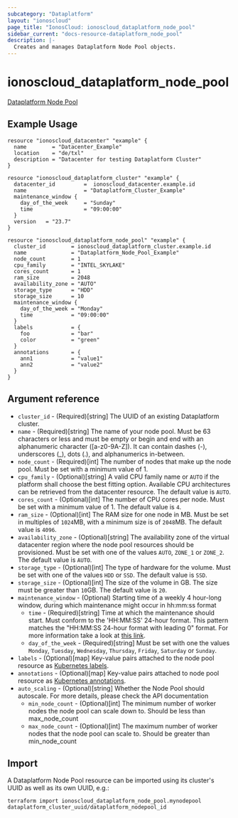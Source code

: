 ```yaml
---
subcategory: "Dataplatform"
layout: "ionoscloud"
page_title: "IonosCloud: ionoscloud_dataplatform_node_pool"
sidebar_current: "docs-resource-dataplatform_node_pool"
description: |-
  Creates and manages Dataplatform Node Pool objects.
---
```


# ionoscloud_dataplatform_node_pool

[Dataplatform Node Pool](https://docs.ionos.com/cloud/data-analytics/managed-stackable/overview#platform-components)

## Example Usage

```hcl
resource "ionoscloud_datacenter" "example" {
  name        = "Datacenter_Example"
  location    = "de/txl"
  description = "Datacenter for testing Dataplatform Cluster"
}

resource "ionoscloud_dataplatform_cluster" "example" {
  datacenter_id   		=  ionoscloud_datacenter.example.id
  name 					= "Dataplatform_Cluster_Example"
  maintenance_window {
    day_of_the_week  	= "Sunday"
    time				= "09:00:00"
  }
  version	= "23.7"
}

resource "ionoscloud_dataplatform_node_pool" "example" {
  cluster_id        = ionoscloud_dataplatform_cluster.example.id
  name              = "Dataplatform_Node_Pool_Example"
  node_count        = 1
  cpu_family        = "INTEL_SKYLAKE"
  cores_count       = 1
  ram_size          = 2048
  availability_zone = "AUTO"
  storage_type      = "HDD"
  storage_size      = 10
  maintenance_window {
    day_of_the_week = "Monday"
    time            = "09:00:00"
  }
  labels 			= {
    foo   			= "bar"
    color 			= "green"
  }
  annotations 		= {
    ann1 			= "value1"
    ann2 			= "value2"
  }
}
```

## Argument reference

* `cluster_id` - (Required)[string] The UUID of an existing Dataplatform cluster.
* `name` - (Required)[string] The name of your node pool. Must be 63 characters or less and must be empty or begin and end with an alphanumeric character ([a-z0-9A-Z]). It can contain dashes (-), underscores (_), dots (.), and alphanumerics in-between.
* `node_count` - (Required)[int] The number of nodes that make up the node pool. Must be set with a minimum value of 1.
* `cpu_family` - (Optional)[string] A valid CPU family name or `AUTO` if the platform shall choose the best fitting option. Available CPU architectures can be retrieved from the datacenter resource. The default value is `AUTO`.
* `cores_count` - (Optional)[int] The number of CPU cores per node. Must be set with a minimum value of 1. The default value is `4`.
* `ram_size` - (Optional)[int] The RAM size for one node in MB. Must be set in multiples of `1024`MB, with a minimum size is of `2048`MB. The default value is `4096`.
* `availability_zone` - (Optional)[string] The availability zone of the virtual datacenter region where the node pool resources should be provisioned. Must be set with one of the values `AUTO`, `ZONE_1` or `ZONE_2`. The default value is `AUTO`.
* `storage_type` - (Optional)[int] The type of hardware for the volume. Must be set with one of the values `HDD` or `SSD`. The default value is `SSD`.
* `storage_size` - (Optional)[int] The size of the volume in GB. The size must be greater than `10`GB. The default value is `20`.
* `maintenance_window` - (Optional) Starting time of a weekly 4 hour-long window, during which maintenance might occur in hh:mm:ss format
  - `time` - (Required)[string] Time at which the maintenance should start. Must conform to the 'HH:MM:SS' 24-hour format. This pattern matches the "HH:MM:SS 24-hour format with leading 0" format. For more information take a look at [this link](https://stackoverflow.com/questions/7536755/regular-expression-for-matching-hhmm-time-format).
  - `day_of_the_week` - (Required)[string] Must be set with one the values `Monday`, `Tuesday`, `Wednesday`, `Thursday`, `Friday`, `Saturday` or `Sunday`.
* `labels` - (Optional)[map] Key-value pairs attached to the node pool resource as [Kubernetes labels](https://kubernetes.io/docs/concepts/overview/working-with-objects/labels/).
* `annotations` - (Optional)[map] Key-value pairs attached to node pool resource as [Kubernetes annotations](https://kubernetes.io/docs/concepts/overview/working-with-objects/annotations/).
* `auto_scaling` - (Optional)[string] Whether the Node Pool should autoscale. For more details, please check the API documentation
  - `min_node_count` - (Optional)[int] The minimum number of worker nodes the node pool can scale down to. Should be less than max_node_count
  - `max_node_count` - (Optional)[int] The maximum number of worker nodes that the node pool can scale to. Should be greater than min_node_count

## Import

A Dataplatform Node Pool resource can be imported using its cluster's UUID as well as its own UUID, e.g.:

```shell
terraform import ionoscloud_dataplatform_node_pool.mynodepool dataplatform_cluster_uuid/dataplatform_nodepool_id
```
